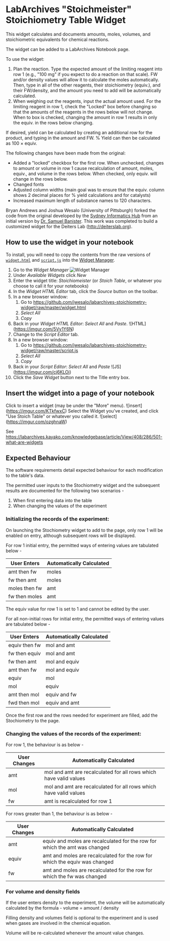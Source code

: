 
# LabArchives "Stoichmeister" Stoichiometry Table Widget

This widget calculates and documents amounts, moles, volumes, and stoichiometric equivalents for chemical reactions.

The widget can be added to a LabArchives Notebook page.

To use the widget:
 1. Plan the reaction. Type the expected amount of the limiting reagent into row 1 (e.g., "100 mg" if you expect to do a reaction on that scale). FW and/or density values will allow it to calculate the moles automatically. Then, type in all of the other reagents, their stoichiometry (equiv.), and their FW/density, and the amount you need to add will be automatically calculated.
 2. When weighing out the reagents, input the actual amount used. For the limiting reagent in row 1, check the "Locked" box before changing so that the amounts of the reagents in the rows below will not change. When to box is checked, changing the amount in row 1 results in only the equiv. in the rows below changing.
 
 If desired, yield can be calculated by creating an additional row for the product, and typing in the amount and FW. % Yield can then be calculated as 100 × equiv.

The following changes have been made from the original:
 - Added a "locked" checkbox for the first row. When unchecked, changes to amount or volume in row 1 cause recalculation of amount, moles, equiv., and volume in the rows below. When checked, only equiv. will change in the rows below.
 - Changed fonts
 - Adjusted column widths (main goal was to ensure that the equiv. column shows 2 decimal places for % yield calculations and for catalysts) 
 - Increased maximum length of substance names to 120 characters.

Bryan Andrews and Joshua Wesalo (University of Pittsburgh) forked the code from the original developed by the [Sydney Informatics Hub](https://informatics.sydney.edu.au) from an initial version by [Dr. Samuel Banister](https://sydney.edu.au/science/people/samuel.banister.php). This work was completed to build a customized widget for the Deiters Lab (http://deiterslab.org). 

## How to use the widget in your notebook

To install, you will need to copy the contents from the raw versions of [`widget.html`](widget.html) and [`script.js`](script.js) into the [Widget Manager](https://labarchives.kayako.com/Knowledgebase/Article/View/409/0/5031-the-widget-manager).

1. Go to the *Widget Manager*
![Widget Manager](https://imgur.com/oRDvnoz)
2. Under *Available Widgets* click *New*
3. Enter the widget title: *Stoichiomeister* (or *Stoich Table*, or whatever you choose to call it for your notebooks)
4. In the *Widget HTML Editor* tab, click the *Source* button on the toolbar.
5. In a new browser window:
    1. Go to https://github.com/jwesalo/labarchives-stoichiometry-widget/raw/master/widget.html
    2. *Select All*
    3. *Copy*
6. Back in your *Widget HTML Editor*: *Select All* and *Paste*.
![HTML]
(https://imgur.com/5Vv1Y6N)
7. Change to the *Script Editor* tab.
8. In a new browser window:
    1. Go to https://github.com/jwesalo/labarchives-stoichiometry-widget/raw/master/script.js
    2. *Select All*
    3. *Copy*
9. Back in your *Script Editor*: *Select All* and *Paste*
![JS]
(https://imgur.com/cj6KLOi)
10. Click the *Save Widget* button next to the Title entry box.

## Insert the widget into a page of your notebook

Click to insert a widget (may be under the "More" menu).
![insert]
(https://imgur.com/KTkfwxC)
Select the Widget you've created, and click "Use Stoich Table" or whatever you called it.
![select]
(https://imgur.com/ozghnaW)

See https://labarchives.kayako.com/knowledgebase/article/View/408/286/501-what-are-widgets

## Expected Behaviour

The software requirements detail expected behaviour for each modification to the table's data.

The permitted user inputs to the Stochiometry widget and the subsequent results are documented for the following 
two scenarios - 

1. When first entering data into the table
2. When changing the values of the experiment


### Initializing the records of the experiment:

On launching the Stochiometry widget to add to the page, only row 1 will be enabled on entry, 
although subsequent rows will be displayed.

For row 1 initial entry, the permitted ways of entering values are tabulated below - 

|  User Enters  | Automatically Calculated |
| ------------- | ------------- |
| amt then fw  | moles  |
| fw then amt  | moles |
| moles then fw | amt  |
| fw then moles  | amt  |

The equiv value for row 1 is set to 1 and cannot be edited by the user.

For all non-initial rows for initial entry, the permitted ways of entering values are tabulated below -

|  User Enters  | Automatically Calculated |
| ------------- | ------------- |
| equiv then fw  | mol and amt  |
| fw then equiv  | mol and amt |
| fw then amt | mol and equiv  |
| amt then fw  | mol and equiv  |
| equiv  | mol  |
| mol  | equiv  |
| amt then mol  | equiv and fw |
| fwd then mol  | equiv and amt |

Once the first row and the rows needed for experiment are filled, add the Stochiometry to the page.

### Changing the values of the records of the experiment:

For row 1, the behaviour is as below - 

|  User Changes  | Automatically Calculated |
| ------------- | ------------- |
| amt  | mol and amt are recalculated for all rows which have valid values |
| mol  | mol and amt are recalculated for all rows  which have valid values |
| fw  | amt is recalculated for row 1 |

For rows greater than 1, the behaviour is as below - 

|  User Changes  | Automatically Calculated |
| ------------- | ------------- |
| amt  | equiv and moles are recalculated for the row for which the amt was changed |
| equiv  | amt and moles are recalculated for the row for which the equiv was changed  |
| fw  | amt and moles are recalculated for the row for which the fw was changed  |

### For volume and density fields

If the user enters density to the experiment, the volume will be automatically calculated by the formula -
volume = amount / density

Filling density and volumes field is optional to the experiment and is used when gases are involved
in the chemical equation.

Volume will be re-calculated whenever the amount value changes.
